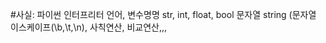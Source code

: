 #사실: 파이썬 인터프리터 언어,
      변수명명 str, int, float, bool
      문자열 string (문자열 이스케이프(\b,\t,\n), 사칙연산, 비교연산,,,
      
